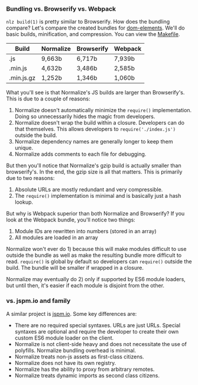 
### Bundling vs. Browserify vs. Webpack

`nlz build(1)` is pretty similar to Browserify.
How does the bundling compare?
Let's compare the created bundles for [dom-elements](https://github.com/barberboy/dom-elements).
We'll do basic builds, minification, and compression.
You can view the [Makefile](https://github.com/normalize/comparisons/blob/master/Makefile).

| Build       | Normalize | Browserify | Webpack    |
|-------------|-----------|------------|------------|
| .js         | 9,663b    | 6,717b     | 7,939b     |
| .min.js     | 4,632b    | 3,486b     | 2,585b     |
| .min.js.gz  | 1,252b    | 1,346b     | 1,060b     |

What you'll see is that Normalize's JS builds are larger than Browserify's.
This is due to a couple of reasons:

1. Normalize doesn't automatically minimize the `require()` implementation.
  Doing so unnecessarily hides the magic from developers.
2. Normalize doesn't wrap the build within a closure.
  Developers can do that themselves.
  This allows developers to `require('./index.js')` outside the build.
3. Normalize dependency names are generally longer to keep them unique.
4. Normalize adds comments to each file for debugging.

But then you'll notice that Normalize's gzip build is actually smaller than browserify's.
In the end, the gzip size is all that matters.
This is primarily due to two reasons:

1. Absolute URLs are mostly redundant and very compressible.
2. The `require()` implementation is minimal and is basically just a hash lookup.

But why is Webpack superior than both Normalize and Browserify?
If you look at the Webpack bundle, you'll notice two things:

1. Module IDs are rewritten into numbers (stored in an array)
2. All modules are loaded in an array

Normalize won't ever do 1) because this will make modules difficult to use outside the bundle
as well as make the resulting bundle more difficult to read.
`require()` is global by default so developers can `require()` outside the build.
The bundle will be smaller if wrapped in a closure.

Normalize may eventually do 2) only if supported by ES6 module loaders,
but until then, it's easier if each module is disjoint from the other.

### vs. jspm.io and family

A similar project is [jspm.io](http://jspm.io).
Some key differences are:

- There are no required special syntaxes. URLs are just URLs.
  Special syntaxes are optional and require the developer to create their own custom
  ES6 module loader on the client.
- Normalize is not client-side heavy and does not necessitate the use of polyfills.
  Normalize bundling overhead is minimal.
- Normalize treats non-js assets as first-class citizens.
- Normalize does not have its own registry.
- Normalize has the ability to proxy from arbitrary remotes.
- Normalize treats dynamic imports as second class citizens.

